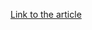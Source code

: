 [Link to the article](https://www.welivesecurity.com/en/cybersecurity/hidden-risks-browser-extensions/)
